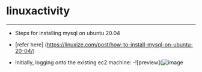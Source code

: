 # linuxactivity
---------------
- Steps for installing mysql on ubuntu 20.04
- [refer here] (https://linuxize.com/post/how-to-install-mysql-on-ubuntu-20-04/)
 
 - Initially, logging onto the existing ec2 machine:
-![preview](![image](https://user-images.githubusercontent.com/103210706/162410038-3f645c92-3765-4d21-b19f-e8db6b8e7c2c.png)
